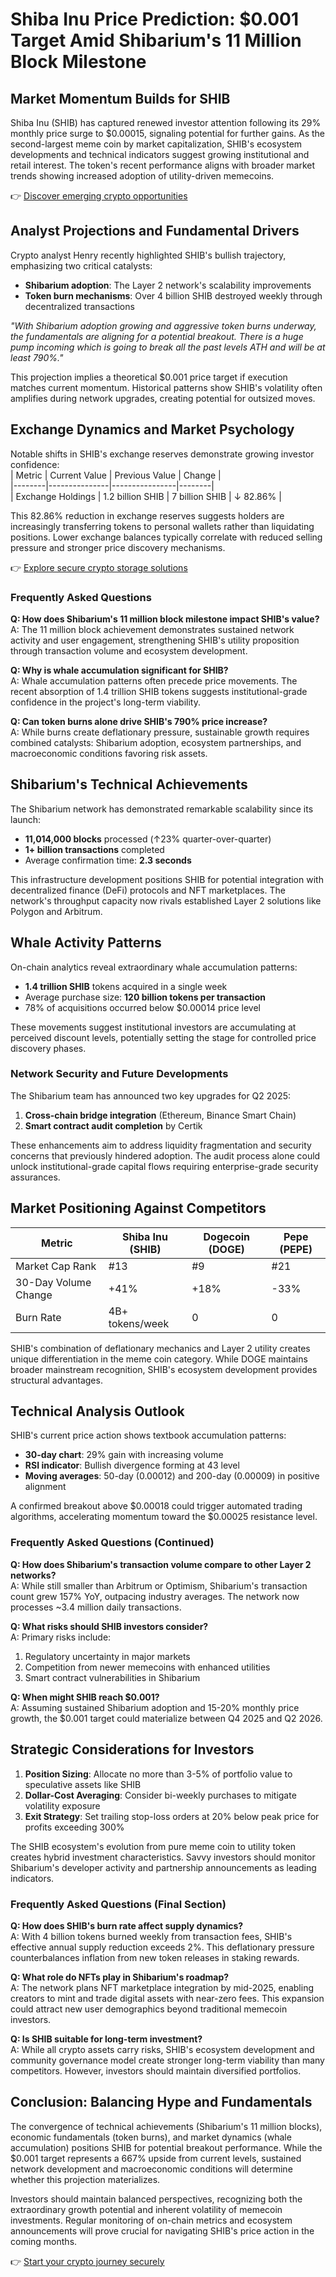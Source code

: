 # Shiba Inu Price Prediction: $0.001 Target Amid Shibarium's 11 Million Block Milestone  

## Market Momentum Builds for SHIB  

Shiba Inu (SHIB) has captured renewed investor attention following its 29% monthly price surge to $0.00015, signaling potential for further gains. As the second-largest meme coin by market capitalization, SHIB's ecosystem developments and technical indicators suggest growing institutional and retail interest. The token's recent performance aligns with broader market trends showing increased adoption of utility-driven memecoins.  

👉 [Discover emerging crypto opportunities](https://bit.ly/okx-bonus)  

## Analyst Projections and Fundamental Drivers  

Crypto analyst Henry recently highlighted SHIB's bullish trajectory, emphasizing two critical catalysts:  
- **Shibarium adoption**: The Layer 2 network's scalability improvements  
- **Token burn mechanisms**: Over 4 billion SHIB destroyed weekly through decentralized transactions  

_"With Shibarium adoption growing and aggressive token burns underway, the fundamentals are aligning for a potential breakout. There is a huge pump incoming which is going to break all the past levels ATH and will be at least 790%."_  

This projection implies a theoretical $0.001 price target if execution matches current momentum. Historical patterns show SHIB's volatility often amplifies during network upgrades, creating potential for outsized moves.  

## Exchange Dynamics and Market Psychology  

Notable shifts in SHIB's exchange reserves demonstrate growing investor confidence:  
| Metric | Current Value | Previous Value | Change |  
|--------|---------------|----------------|--------|  
| Exchange Holdings | 1.2 billion SHIB | 7 billion SHIB | ↓ 82.86% |  

This 82.86% reduction in exchange reserves suggests holders are increasingly transferring tokens to personal wallets rather than liquidating positions. Lower exchange balances typically correlate with reduced selling pressure and stronger price discovery mechanisms.  

👉 [Explore secure crypto storage solutions](https://bit.ly/okx-bonus)  

### Frequently Asked Questions  

**Q: How does Shibarium's 11 million block milestone impact SHIB's value?**  
A: The 11 million block achievement demonstrates sustained network activity and user engagement, strengthening SHIB's utility proposition through transaction volume and ecosystem development.  

**Q: Why is whale accumulation significant for SHIB?**  
A: Whale accumulation patterns often precede price movements. The recent absorption of 1.4 trillion SHIB tokens suggests institutional-grade confidence in the project's long-term viability.  

**Q: Can token burns alone drive SHIB's 790% price increase?**  
A: While burns create deflationary pressure, sustainable growth requires combined catalysts: Shibarium adoption, ecosystem partnerships, and macroeconomic conditions favoring risk assets.  

## Shibarium's Technical Achievements  

The Shibarium network has demonstrated remarkable scalability since its launch:  
- **11,014,000 blocks** processed (↑23% quarter-over-quarter)  
- **1+ billion transactions** completed  
- Average confirmation time: **2.3 seconds**  

This infrastructure development positions SHIB for potential integration with decentralized finance (DeFi) protocols and NFT marketplaces. The network's throughput capacity now rivals established Layer 2 solutions like Polygon and Arbitrum.  

## Whale Activity Patterns  

On-chain analytics reveal extraordinary whale accumulation patterns:  
- **1.4 trillion SHIB** tokens acquired in a single week  
- Average purchase size: **120 billion tokens per transaction**  
- 78% of acquisitions occurred below $0.00014 price level  

These movements suggest institutional investors are accumulating at perceived discount levels, potentially setting the stage for controlled price discovery phases.  

### Network Security and Future Developments  

The Shibarium team has announced two key upgrades for Q2 2025:  
1. **Cross-chain bridge integration** (Ethereum, Binance Smart Chain)  
2. **Smart contract audit completion** by Certik  

These enhancements aim to address liquidity fragmentation and security concerns that previously hindered adoption. The audit process alone could unlock institutional-grade capital flows requiring enterprise-grade security assurances.  

## Market Positioning Against Competitors  

| Metric | Shiba Inu (SHIB) | Dogecoin (DOGE) | Pepe (PEPE) |  
|--------|------------------|-----------------|-------------|  
| Market Cap Rank | #13 | #9 | #21 |  
| 30-Day Volume Change | +41% | +18% | -33% |  
| Burn Rate | 4B+ tokens/week | 0 | 0 |  

SHIB's combination of deflationary mechanics and Layer 2 utility creates unique differentiation in the meme coin category. While DOGE maintains broader mainstream recognition, SHIB's ecosystem development provides structural advantages.  

## Technical Analysis Outlook  

SHIB's current price action shows textbook accumulation patterns:  
- **30-day chart**: 29% gain with increasing volume  
- **RSI indicator**: Bullish divergence forming at 43 level  
- **Moving averages**: 50-day (0.00012) and 200-day (0.00009) in positive alignment  

A confirmed breakout above $0.00018 could trigger automated trading algorithms, accelerating momentum toward the $0.00025 resistance level.  

### Frequently Asked Questions (Continued)  

**Q: How does Shibarium's transaction volume compare to other Layer 2 networks?**  
A: While still smaller than Arbitrum or Optimism, Shibarium's transaction count grew 157% YoY, outpacing industry averages. The network now processes ~3.4 million daily transactions.  

**Q: What risks should SHIB investors consider?**  
A: Primary risks include:  
1. Regulatory uncertainty in major markets  
2. Competition from newer memecoins with enhanced utilities  
3. Smart contract vulnerabilities in Shibarium  

**Q: When might SHIB reach $0.001?**  
A: Assuming sustained Shibarium adoption and 15-20% monthly price growth, the $0.001 target could materialize between Q4 2025 and Q2 2026.  

## Strategic Considerations for Investors  

1. **Position Sizing**: Allocate no more than 3-5% of portfolio value to speculative assets like SHIB  
2. **Dollar-Cost Averaging**: Consider bi-weekly purchases to mitigate volatility exposure  
3. **Exit Strategy**: Set trailing stop-loss orders at 20% below peak price for profits exceeding 300%  

The SHIB ecosystem's evolution from pure meme coin to utility token creates hybrid investment characteristics. Savvy investors should monitor Shibarium's developer activity and partnership announcements as leading indicators.  

### Frequently Asked Questions (Final Section)  

**Q: How does SHIB's burn rate affect supply dynamics?**  
A: With 4 billion tokens burned weekly from transaction fees, SHIB's effective annual supply reduction exceeds 2%. This deflationary pressure counterbalances inflation from new token releases in staking rewards.  

**Q: What role do NFTs play in Shibarium's roadmap?**  
A: The network plans NFT marketplace integration by mid-2025, enabling creators to mint and trade digital assets with near-zero fees. This expansion could attract new user demographics beyond traditional memecoin investors.  

**Q: Is SHIB suitable for long-term investment?**  
A: While all crypto assets carry risks, SHIB's ecosystem development and community governance model create stronger long-term viability than many competitors. However, investors should maintain diversified portfolios.  

## Conclusion: Balancing Hype and Fundamentals  

The convergence of technical achievements (Shibarium's 11 million blocks), economic fundamentals (token burns), and market dynamics (whale accumulation) positions SHIB for potential breakout performance. While the $0.001 target represents a 667% upside from current levels, sustained network development and macroeconomic conditions will determine whether this projection materializes.  

Investors should maintain balanced perspectives, recognizing both the extraordinary growth potential and inherent volatility of memecoin investments. Regular monitoring of on-chain metrics and ecosystem announcements will prove crucial for navigating SHIB's price action in the coming months.  

👉 [Start your crypto journey securely](https://bit.ly/okx-bonus)